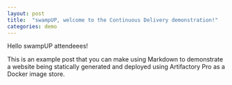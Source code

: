 ```yaml
---
layout: post
title:  "swampUP, welcome to the Continuous Delivery demonstration!"
categories: demo
---
```


Hello swampUP attendeees!

This is an example post that you can make using Markdown to demonstrate a website being statically generated and deployed using Artifactory Pro as a Docker image store.
